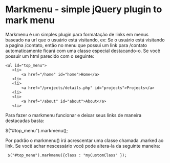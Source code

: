 Markmenu - simple jQuery plugin to mark menu
============================================
 
Markmenu é um simples plugin para formatação de links em menus
baseado na url que o usuário está visitando, ex:
Se o usuário está visitando a pagina /contato, então no menu que possui um link
para /contato automaticamente ficará com uma classe especial destacando-o.
Se você possuir um html parecido com o seguinte:

    <ul id="top_menu">
       <li>
           <a href="/home" id="home">Home</a>
       <li>
       <li>
           <a href="/projects/details.php" id="projects">Projects</a>
       <li>
       <li>
           <a href="/about" id="about">About</a>
       <li>
   </ul>

Para fazer o markmenu funcionar e deixar seus links de maneira destacadas basta:

   $("#top_menu").markmenu();

Por padrão o markmenu() irá acrescentar uma classe chamada .marked ao link. Se você achar nescessário
você pode altera-la da seguinte maneira:
	 
	 $("#top_menu").markmenu({class : "myCustomClass" });
   


